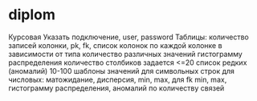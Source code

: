 # diplom
Курсовая 
Указать подключение, user, password 
Таблицы: количество записей колонки, pk, fk, 
список колонок 
  по каждой колонке в зависимости от типа количество различных значений 
  гистограмму распределения 
  количество столбиков задается <=20 список редких (аномалий) 
  10-100 шаблоны значений для символьных строк 
  для числовых: матожидание, дисперсия, min, max, 
  для fk min, max, гистограмму распределения, аномалий по количеству связей

